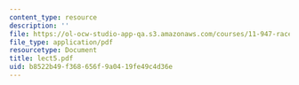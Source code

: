 ```yaml
---
content_type: resource
description: ''
file: https://ol-ocw-studio-app-qa.s3.amazonaws.com/courses/11-947-race-immigration-and-planning-spring-2005/b8522b49f368656f9a0419fe49c4d36e_lect5.pdf
file_type: application/pdf
resourcetype: Document
title: lect5.pdf
uid: b8522b49-f368-656f-9a04-19fe49c4d36e
---
```

